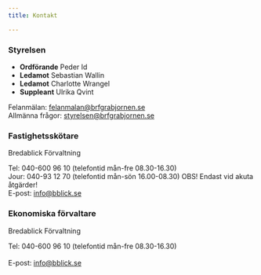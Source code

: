 ```yaml
---
title: Kontakt

---
```

### Styrelsen

* **Ordförande** Peder Id
* **Ledamot** Sebastian Wallin
* **Ledamot** Charlotte Wrangel
* **Suppleant** Ulrika Qvint

Felanmälan: [felanmalan@brfgrabjornen.se](mailto:felanmalan@brfgrabjornen.se)<br>
Allmänna frågor: [styrelsen@brfgrabjornen.se](mailto:styrelsen@brfgrabjornen.se)

### Fastighetsskötare

Bredablick Förvaltning

Tel: 040-600 96 10 (telefontid mån-fre 08.30-16.30)<br>
Jour: 040-93 12 70 (telefontid mån-sön 16.00-08.30) OBS! Endast vid akuta åtgärder!<br>
E-post: [info@bblick.se](mailto:info@bblick.se)

### Ekonomiska förvaltare

Bredablick Förvaltning

Tel: 040-600 96 10 (telefontid mån-fre 08.30-16.30)<br>  
E-post: [info@bblick.se](mailto:info@bblick.se)
